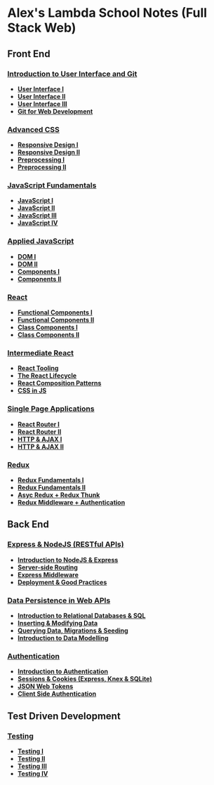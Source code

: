 # Alex's Lambda School Notes (Full Stack Web)

## Front End

### [Introduction to User Interface and Git](1.%20Introduction%20to%20User%20Interface%20and%20Git)

- **[User Interface I](1.%20Introduction%20to%20User%20Interface%20and%20Git/1.%20User%20Interface%20I.md)**
- **[User Interface II](1.%20Introduction%20to%20User%20Interface%20and%20Git/2.%20User%20Interface%20II.md)**
- **[User Interface III](1.%20Introduction%20to%20User%20Interface%20and%20Git/3.%20User%20Interface%20III.md)**
- **[Git for Web Development](1.%20Introduction%20to%20User%20Interface%20and%20Git/4.%20Git%20for%20Web%20Development.md)**

### [Advanced CSS](2.%20Advanced%20CSS)

- **[Responsive Design I](2.%20Advanced%20CSS/1.%20Responsive%20Design%20I.md)**
- **[Responsive Design II](2.%20Advanced%20CSS/2.%20Responsive%20Design%20II.md)**
- **[Preprocessing I](2.%20Advanced%20CSS/3.%20Preprocessing%20I.md)**
- **[Preprocessing II](2.%20Advanced%20CSS/4.%20Preprocessing%20II.md)**

### [JavaScript Fundamentals](3.%20JavaScript%20Fundamentals)

- **[JavaScript I](3.%20JavaScript%20Fundamentals/1.%20JavaScript%20I.md)**
- **[JavaScript II](3.%20JavaScript%20Fundamentals/2.%20JavaScript%20II.md)**
- **[JavaScript III](3.%20JavaScript%20Fundamentals/3.%20JavaScript%20III.md)**
- **[JavaScript IV](3.%20JavaScript%20Fundamentals/4.%20JavaScript%20IV.md)**

### [Applied JavaScript](4.%20Applied%20JavaScript)

- **[DOM I](4.%20Applied%20JavaScript/1.%20DOM%20I.md)**
- **[DOM II](4.%20Applied%20JavaScript/2.%20DOM%20II.md)**
- **[Components I](4.%20Applied%20JavaScript/3.%20Components%20I.md)**
- **[Components II](4.%20Applied%20JavaScript/4.%20Components%20II.md)**

### [React](5.%20React)

- **[Functional Components I](5.%20React/1.%20Functional%20Components%20I.md)**
- **[Functional Components II](5.%20React/2.%20Functional%20Components%20II.md)**
- **[Class Components I](5.%20React/3.%20Class%20Components%20I.md)**
- **[Class Components II](5.%20React/4.%20Class%20Components%20II.md)**

### [Intermediate React](6.%20Intermediate%20React)

- **[React Tooling](6.%20Intermediate%20React/1.%20React%20Tooling.md)**
- **[The React Lifecycle](6.%20Intermediate%20React/2.%20The%20React%20Lifecycle.md)**
- **[React Composition Patterns](6.%20Intermediate%20React/3.%20React%20Composition%20Patterns.md)**
- **[CSS in JS](6.%20Intermediate%20React/4.%20CSS%20in%20JS.md)**

### [Single Page Applications](7.%20Single%20Page%20Applications)

- **[React Router I](7.%20Single%20Page%20Applications/1.%20React%20Router%20I.md)**
- **[React Router II](7.%20Single%20Page%20Applications/2.%20React%20Router%20II.md)**
- **[HTTP & AJAX I](7.%20Single%20Page%20Applications/3.%20HTTP%20&%20AJAX%20I.md)**
- **[HTTP & AJAX II](7.%20Single%20Page%20Applications/4.%20HTTP%20&%20AJAX%20II.md)**

### [Redux](8.%20Redux)

- **[Redux Fundamentals I](8.%20Redux/1.%20Redux%20Fundamentals%20I.md)**
- **[Redux Fundamentals II](8.%20Redux/2.%20Redux%20Fundamentals%20II.md)**
- **[Asyc Redux + Redux Thunk](8.%20Redux/3.%20Async%20Redux%20%2B%20Redux%20Thunk.md)**
- **[Redux Middleware + Authentication](8.%20Redux/4.%20Redux%20Middleware%20%2B%20Authentication.md)**

## Back End

### [Express & NodeJS (RESTful APIs)](<9.%20Express%20%26%20NodeJS%20(RESTful%20APIs)>)

- **[Introduction to NodeJS & Express](<9.%20Express%20%26%20NodeJS%20(RESTful%20APIs)/1.%20Introduction%20to%20NodeJS%20&%20Express.md>)**
- **[Server-side Routing](<9.%20Express%20%26%20NodeJS%20(RESTful%20APIs)/2.%20Server-side%20Routing.md>)**
- **[Express Middleware](<9.%20Express%20%26%20NodeJS%20(RESTful%20APIs)/3.%20Express%20Middleware.md>)**
- **[Deployment & Good Practices](<9.%20Express%20%26%20NodeJS%20(RESTful%20APIs)/4.%20Deployment%20&%20Good%20Practices.md>)**

### [Data Persistence in Web APIs](10.%20Data%20Persistence%20in%20Web%20APIs)

- **[Introduction to Relational Databases & SQL](10.%20Data%20Persistence%20in%20Web%20APIs/1.%20Introduction%20to%20Relational%20Databases%20&%20SQL.md)**
- **[Inserting & Modifying Data](10.%20Data%20Persistence%20in%20Web%20APIs/2.%20Inserting%20&%20Modifying%20Data.md)**
- **[Querying Data, Migrations & Seeding](10.%20Data%20Persistence%20in%20Web%20APIs/3.%20Querying%20Data,%20Migrations%20&%20Seeding.md)**
- **[Introduction to Data Modelling](10.%20Data%20Persistence%20in%20Web%20APIs/4.%20Introduction%20to%20Data%20Modelling.md)**

### [Authentication](11.%20Authentication)

- **[Introduction to Authentication](11.%20Authentication/1.%20Introduction%20to%20Authentication.md)**
- **[Sessions & Cookies (Express, Knex & SQLite)](11.%20Authentication/2.%20Sessions%20&%20Cookies.md)**
- **[JSON Web Tokens](11.%20Authentication/3.%20JSON%20Web%20Tokens.md)**
- **[Client Side Authentication](11.%20Authentication/4.%20Client%20Side%20Authentication.md)**

## Test Driven Development

### [Testing](12.%20Testing)

- **[Testing I](12.%20Testing/1.%20Testing%20I.md)**
- **[Testing II](12.%20Testing/2.%20Testing%20II.md)**
- **[Testing III](12.%20Testing/3.%20Testing%20III.md)**
- **[Testing IV](12.%20Testing/4.%20Testing%20IV.md)**

